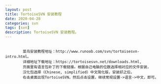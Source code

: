 ```yaml
---
layout: post
title: TortoiseSVN 安装教程
date: 2020-04-28
categories: svn
tags: [svn]
description: TortoiseSVN 安装教程。
---
```


<pre>
    <code>
        菜鸟安装教程地址：http://www.runoob.com/svn/tortoisesvn-intro.html。
        详细地址下载地址：https://tortoisesvn.net/downloads.html,
        页面里有语言包补丁的下载链接。根据自己电脑的位数选择相对应的文件安装，
        汉化包选择（Chinese, simplified）中文简化版，安装好之后，
        右击桌面出现TortoiseSVN，然后点击设置，继续常规设置->语言->中文，即可。
    </code>
</pre>